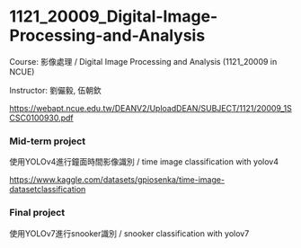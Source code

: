 # 1121_20009_Digital-Image-Processing-and-Analysis
Course: 影像處理 / Digital Image Processing and Analysis (1121_20009 in NCUE)

Instructor: 劉儼毅, 伍朝欽

https://webapt.ncue.edu.tw/DEANV2/UploadDEAN/SUBJECT/1121/20009_1SCSC0100930.pdf

### Mid-term project
使用YOLOv4進行鐘面時間影像識別 / time image classification with yolov4

https://www.kaggle.com/datasets/gpiosenka/time-image-datasetclassification

### Final project
使用YOLOv7進行snooker識別 / snooker classification with yolov7
